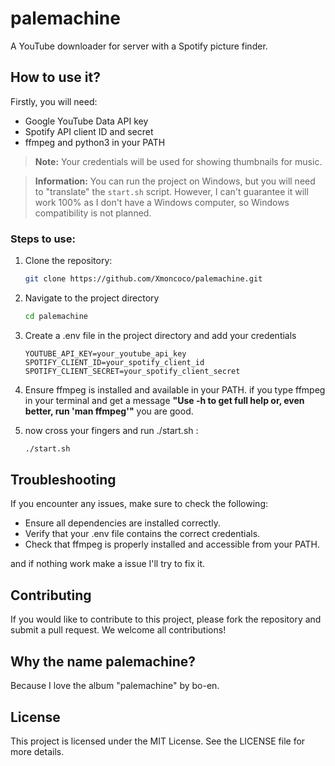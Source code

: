# palemachine
A YouTube downloader for server with a Spotify picture finder.

## How to use it?

Firstly, you will need:
- Google YouTube Data API key
- Spotify API client ID and secret
- ffmpeg and python3 in your PATH

> **Note:** Your credentials will be used for showing thumbnails for music.

> **Information:** You can run the project on Windows, but you will need to "translate" the `start.sh` script. However, I can't guarantee it will work 100% as I don't have a Windows computer, so Windows compatibility is not planned.

### Steps to use:

1. Clone the repository:
   ```bash
   git clone https://github.com/Xmoncoco/palemachine.git
   ```

2. Navigate to the project directory
    ```bash
    cd palemachine
    ```

3. Create a .env file in the project directory and add your credentials
    ```.env
    YOUTUBE_API_KEY=your_youtube_api_key
    SPOTIFY_CLIENT_ID=your_spotify_client_id
    SPOTIFY_CLIENT_SECRET=your_spotify_client_secret
    ````

4. Ensure ffmpeg is installed and available in your PATH.
    if you type ffmpeg in your terminal and get a message __"Use -h to get full help or, even better, run 'man ffmpeg'"__ you are good.

5. now cross your fingers and run ./start.sh :
    ```bash 
    ./start.sh
    ```
## Troubleshooting
If you encounter any issues, make sure to check the following:

- Ensure all dependencies are installed correctly.
- Verify that your .env file contains the correct credentials.
- Check that ffmpeg is properly installed and accessible from your PATH.

and if nothing work make a issue I'll try to fix it.

## Contributing
If you would like to contribute to this project, please fork the repository and submit a pull request. We welcome all contributions!


## Why the name palemachine?
Because I love the album "palemachine" by bo-en.

## License
This project is licensed under the MIT License. See the LICENSE file for more details.

